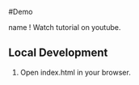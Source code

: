 #Demo 

name !
Watch tutorial on youtube.
## Local Development

1. Open index.html in your browser.
